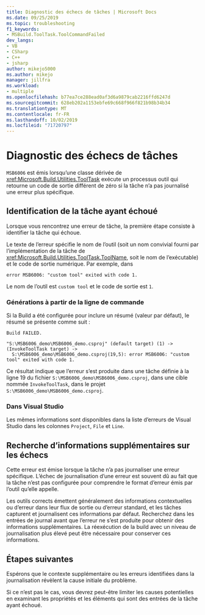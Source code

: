 ```yaml
---
title: Diagnostic des échecs de tâches | Microsoft Docs
ms.date: 09/25/2019
ms.topic: troubleshooting
f1_keywords:
- MSBuild.ToolTask.ToolCommandFailed
dev_langs:
- VB
- CSharp
- C++
- jsharp
author: mikejo5000
ms.author: mikejo
manager: jillfra
ms.workload:
- multiple
ms.openlocfilehash: b77ea7ce288ead0af3d6a9879cab2216ffd6247d
ms.sourcegitcommit: 628eb202a1153ebfe69c668f966f821b98b34b34
ms.translationtype: MT
ms.contentlocale: fr-FR
ms.lasthandoff: 10/02/2019
ms.locfileid: "71720797"
---
```

# <a name="diagnosing-task-failures"></a>Diagnostic des échecs de tâches

`MSB6006` est émis lorsqu’une classe dérivée de <xref:Microsoft.Build.Utilities.ToolTask> exécute un processus outil qui retourne un code de sortie différent de zéro si la tâche n’a pas journalisé une erreur plus spécifique.

## <a name="identifying-the-failing-task"></a>Identification de la tâche ayant échoué

Lorsque vous rencontrez une erreur de tâche, la première étape consiste à identifier la tâche qui échoue.

Le texte de l’erreur spécifie le nom de l’outil (soit un nom convivial fourni par l’implémentation de la tâche de <xref:Microsoft.Build.Utilities.ToolTask.ToolName>, soit le nom de l’exécutable) et le code de sortie numérique. Par exemple, dans

```text
error MSB6006: "custom tool" exited with code 1.
```

Le nom de l’outil est `custom tool` et le code de sortie est `1`.

### <a name="command-line-builds"></a>Générations à partir de la ligne de commande

Si la Build a été configurée pour inclure un résumé (valeur par défaut), le résumé se présente comme suit :

```text
Build FAILED.

"S:\MSB6006_demo\MSB6006_demo.csproj" (default target) (1) ->
(InvokeToolTask target) ->
  S:\MSB6006_demo\MSB6006_demo.csproj(19,5): error MSB6006: "custom tool" exited with code 1.
```

Ce résultat indique que l’erreur s’est produite dans une tâche définie à la ligne 19 du fichier `S:\MSB6006_demo\MSB6006_demo.csproj`, dans une cible nommée `InvokeToolTask`, dans le projet `S:\MSB6006_demo\MSB6006_demo.csproj`.

### <a name="in-visual-studio"></a>Dans Visual Studio

Les mêmes informations sont disponibles dans la liste d’erreurs de Visual Studio dans les colonnes `Project`, `File` et `Line`.

## <a name="finding-more-failure-information"></a>Recherche d’informations supplémentaires sur les échecs

Cette erreur est émise lorsque la tâche n’a pas journaliser une erreur spécifique. L’échec de journalisation d’une erreur est souvent dû au fait que la tâche n’est pas configurée pour comprendre le format d’erreur émis par l’outil qu’elle appelle.

Les outils corrects émettent généralement des informations contextuelles ou d’erreur dans leur flux de sortie ou d’erreur standard, et les tâches capturent et journalisent ces informations par défaut. Recherchez dans les entrées de journal avant que l’erreur ne s’est produite pour obtenir des informations supplémentaires. La réexécution de la build avec un niveau de journalisation plus élevé peut être nécessaire pour conserver ces informations.

## <a name="next-steps"></a>Étapes suivantes

Espérons que le contexte supplémentaire ou les erreurs identifiées dans la journalisation révèlent la cause initiale du problème.

Si ce n’est pas le cas, vous devrez peut-être limiter les causes potentielles en examinant les propriétés et les éléments qui sont des entrées de la tâche ayant échoué.
